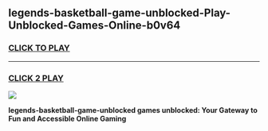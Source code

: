 
## legends-basketball-game-unblocked-Play-Unblocked-Games-Online-b0v64
<h3>
<a href="https://premium76.site?title=legends-basketball-game-unblocked&ref=25A">CLICK TO PLAY</a></h3>
<hr>

<h3>
<a href="https://premium76.site?title=legends-basketball-game-unblocked&ref=25A">CLICK 2 PLAY</a>
  
</h3>

<a href="https://premium76.site?title=legends-basketball-game-unblocked&ref=25A"><img src="https://clearcache.store/games.png"></a>


**legends-basketball-game-unblocked games unblocked: Your Gateway to Fun and Accessible Online Gaming**
